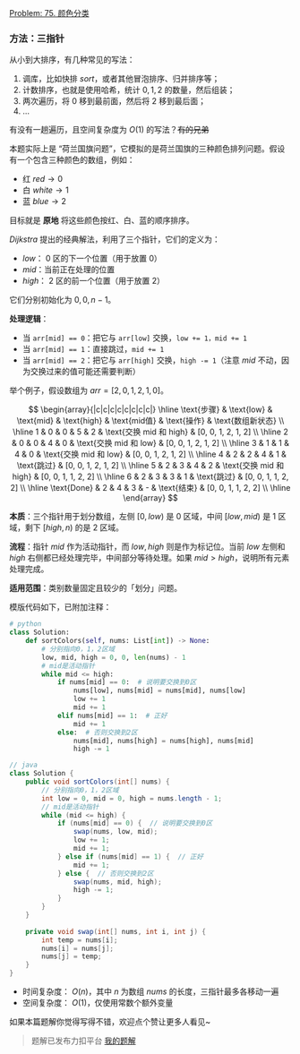 [Problem: 75. 颜色分类](https://leetcode.cn/problems/sort-colors/description/)

### 方法：三指针

从小到大排序，有几种常见的写法：

1. 调库，比如快排 $sort$，或者其他冒泡排序、归并排序等；
2. 计数排序，也就是使用哈希，统计 $0,1,2$ 的数量，然后组装；
3. 两次遍历，将 $0$ 移到最前面，然后将 $2$ 移到最后面；
4. $\dots$

有没有一趟遍历，且空间复杂度为 $O(1)$ 的写法？~~有的兄弟~~

本题实际上是 “荷兰国旗问题”，它模拟的是荷兰国旗的三种颜色排列问题。假设有一个包含三种颜色的数组，例如：

- 红 $red\rightarrow 0$
- 白 $white\rightarrow 1$
- 蓝 $blue\rightarrow 2$

目标就是 **原地** 将这些颜色按红、白、蓝的顺序排序。

$Dijkstra$ 提出的经典解法，利用了三个指针，它们的定义为：

- $low$： $0$ 区的下一个位置（用于放置 $0$）
- $mid$：当前正在处理的位置
- $high$： $2$ 区的前一个位置（用于放置 $2$）

它们分别初始化为 $0,0,n-1$。

**处理逻辑**：

- 当 `arr[mid] == 0`：把它与 `arr[low]` 交换，`low += 1，mid += 1`
- 当 `arr[mid] == 1`：直接跳过，`mid += 1`
- 当 `arr[mid] == 2`：把它与 `arr[high]` 交换，`high -= 1`（注意 $mid$ 不动，因为交换过来的值可能还需要判断）

举个例子，假设数组为 $arr = [2, 0, 1, 2, 1, 0]$。

$$
\begin{array}{|c|c|c|c|c|c|c|c|}
\hline
\text{步骤} & \text{low} & \text{mid} & \text{high} & \text{mid值} & \text{操作} & \text{数组新状态} \\
\hline
1 & 0 & 0 & 5 & 2 & \text{交换 mid 和 high} & [0, 0, 1, 2, 1, 2] \\
\hline
2 & 0 & 0 & 4 & 0 & \text{交换 mid 和 low} & [0, 0, 1, 2, 1, 2] \\
\hline
3 & 1 & 1 & 4 & 0 & \text{交换 mid 和 low} & [0, 0, 1, 2, 1, 2] \\
\hline
4 & 2 & 2 & 4 & 1 & \text{跳过} & [0, 0, 1, 2, 1, 2] \\
\hline
5 & 2 & 3 & 4 & 2 & \text{交换 mid 和 high} & [0, 0, 1, 1, 2, 2] \\
\hline
6 & 2 & 3 & 3 & 1 & \text{跳过} & [0, 0, 1, 1, 2, 2] \\
\hline
\text{Done} & 2 & 4 & 3 & - & \text{结束} & [0, 0, 1, 1, 2, 2] \\
\hline
\end{array}
$$

**本质**：三个指针用于划分数组，左侧 $[0,low)$ 是 $0$ 区域，中间 $[low,mid)$ 是 $1$ 区域，剩下 $[high,n)$ 的是 $2$ 区域。

**流程**：指针 $mid$ 作为活动指针，而 $low,high$ 则是作为标记位。当前 $low$ 左侧和 $high$ 右侧都已经处理完毕，中间部分等待处理。如果 $mid>high$，说明所有元素处理完成。

**适用范围**：类别数量固定且较少的「划分」问题。

模版代码如下，已附加注释：

```Python
# python
class Solution:
    def sortColors(self, nums: List[int]) -> None:
        # 分别指向0，1，2区域
        low, mid, high = 0, 0, len(nums) - 1
        # mid是活动指针
        while mid <= high:
            if nums[mid] == 0:  # 说明要交换到0区
                nums[low], nums[mid] = nums[mid], nums[low]
                low += 1
                mid += 1
            elif nums[mid] == 1:  # 正好
                mid += 1
            else:  # 否则交换到2区
                nums[mid], nums[high] = nums[high], nums[mid]
                high -= 1
```

```Java
// java
class Solution {
    public void sortColors(int[] nums) {
        // 分别指向0，1，2区域
        int low = 0, mid = 0, high = nums.length - 1;
        // mid是活动指针
        while (mid <= high) {
            if (nums[mid] == 0) {  // 说明要交换到0区
                swap(nums, low, mid);
                low += 1;
                mid += 1;
            } else if (nums[mid] == 1) {  // 正好
                mid += 1;
            } else {  // 否则交换到2区
                swap(nums, mid, high);
                high -= 1;
            }
        }
    }
    
    private void swap(int[] nums, int i, int j) {
        int temp = nums[i];
        nums[i] = nums[j];
        nums[j] = temp;
    }
}
```

- 时间复杂度： $O(n)$，其中 $n$ 为数组 $nums$ 的长度，三指针最多各移动一遍
- 空间复杂度： $O(1)$，仅使用常数个额外变量

如果本篇题解你觉得写得不错，欢迎点个赞让更多人看见~

> 题解已发布力扣平台 [我的题解](https://leetcode.cn/problems/sort-colors/solutions/3679173/tu-jie-he-lan-guo-qi-san-zhi-zhen-wen-ti-k690/)
